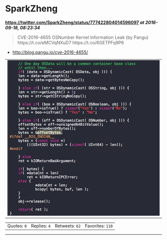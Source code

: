 # SparkZheng
**https://twitter.com/SparkZheng/status/777422804014596097 _at 2016-09-18, 08:23:34_**
<blockquote>
CVE-2016-4655 OSNumber Kernel Information Leak (by Pangu) https://t.co/eMCVqNXuD7 https://t.co/6GETPFq9P6
</blockquote>

* http://blog.pangu.io/cve-2016-4655/

<table><tr>
<td><img src="pictures/0b1276dc31e7d6469b69edd99ff5f4ce48f3a282f07f592587a5ebc4d03c1580.jpg" alt="0b1276dc31e7d6469b69edd99ff5f4ce48f3a282f07f592587a5ebc4d03c1580.jpg"></td>
</table></tr>
<table><tr>
<td>Quotes: <code>0</code></td>
<td>Replies: <code>4</code></td>
<td>Retweets: <code>62</code></td>
<td>Favorites: <code>110</code></td>
</tr></table>

---

